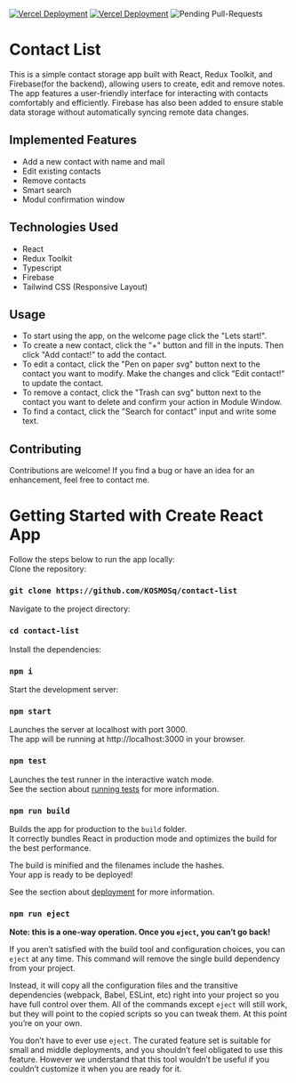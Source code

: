 [![Vercel Deployment](https://img.shields.io/badge/Vercel_Main-Deployed-brightgreen)](https://contact-list-kosmosq.vercel.app/)
[![Vercel Deployment](https://img.shields.io/badge/Vercel_Dev-Deployed-brightgreen)](https://contact-list-git-dev-kosmosq.vercel.app/)
![Pending Pull-Requests](https://img.shields.io/github/issues-pr/KOSMOSq/contact-list)

# Contact List

This is a simple contact storage app built with React, Redux Toolkit, and Firebase(for the backend), allowing users to create, edit and remove notes. The app features a user-friendly interface for interacting with contacts comfortably and efficiently. Firebase has also been added to ensure stable data storage without automatically syncing remote data changes.

## Implemented Features

-   Add a new contact with name and mail
-   Edit existing contacts
-   Remove contacts
-   Smart search
-   Modul confirmation window

## Technologies Used

-   React
-   Redux Toolkit
-   Typescript
-   Firebase
-   Tailwind CSS (Responsive Layout)

## Usage
-   To start using the app, on the welcome page click the "Lets start!".
-   To create a new contact, click the "+" button and fill in the inputs. Then click "Add contact!" to add the contact.
-   To edit a contact, click the "Pen on paper svg" button next to the contact you want to modify. Make the changes and click "Edit contact!" to update the contact.
-   To remove a contact, click the "Trash can svg" button next to the contact you want to delete and confirm your action in Module Window.
-   To find a contact, click the "Search for contact" input and write some text. 

## Contributing

Contributions are welcome! If you find a bug or have an idea for an enhancement, feel free to contact me.

# Getting Started with Create React App

Follow the steps below to run the app locally:\
Clone the repository:
### `git clone https://github.com/KOSMOSq/contact-list`

Navigate to the project directory:
### `cd contact-list`

Install the dependencies:
### `npm i`

Start the development server:
### `npm start`
Launches the server at localhost with port 3000.\
The app will be running at http://localhost:3000 in your browser.

### `npm test`

Launches the test runner in the interactive watch mode.\
See the section about [running tests](https://facebook.github.io/create-react-app/docs/running-tests) for more information.

### `npm run build`

Builds the app for production to the `build` folder.\
It correctly bundles React in production mode and optimizes the build for the best performance.

The build is minified and the filenames include the hashes.\
Your app is ready to be deployed!

See the section about [deployment](https://facebook.github.io/create-react-app/docs/deployment) for more information.

### `npm run eject`

**Note: this is a one-way operation. Once you `eject`, you can’t go back!**

If you aren’t satisfied with the build tool and configuration choices, you can `eject` at any time. This command will remove the single build dependency from your project.

Instead, it will copy all the configuration files and the transitive dependencies (webpack, Babel, ESLint, etc) right into your project so you have full control over them. All of the commands except `eject` will still work, but they will point to the copied scripts so you can tweak them. At this point you’re on your own.

You don’t have to ever use `eject`. The curated feature set is suitable for small and middle deployments, and you shouldn’t feel obligated to use this feature. However we understand that this tool wouldn’t be useful if you couldn’t customize it when you are ready for it.

